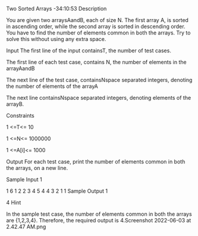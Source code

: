 Two Sorted Arrays -34:10:53
Description

You are given two arraysAandB, each of size N.
The first array A, is sorted in ascending order, while the second array is sorted in descending order.
You have to find the number of elements common in both the arrays.
Try to solve this without using any extra space.

Input
The first line of the input containsT, the number of test cases.

The first line of each test case, contains N, the number of elements in the arrayAandB

The next line of the test case, containsNspace separated integers, denoting the number of elements of the arrayA

The next line containsNspace separated integers, denoting elements of the arrayB.

Constraints

1 <=T<= 10

1 <=N<= 1000000

1 <=A[i]<= 1000

Output
For each test case, print the number of elements common in both the arrays, on a new line.

Sample Input 1

1
6
1 2 2 3 4 5
4 4 3 2 1 1
Sample Output 1

4
Hint

In the sample test case, the number of elements common in both the arrays are {1,2,3,4}. Therefore, the required output is 4.Screenshot 2022-06-03 at 2.42.47 AM.png
